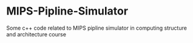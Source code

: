 # MIPS-Pipline-Simulator
 Some c++ code related to MIPS pipline simulator in computing structure and architecture course
